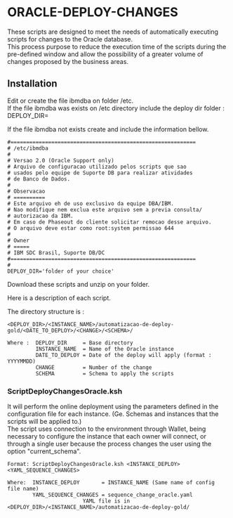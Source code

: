 # ORACLE-DEPLOY-CHANGES

These scripts are designed to meet the needs of automatically executing scripts for changes to the Oracle database. <br>
This process purpose to reduce the execution time of the scripts during the pre-defined window and allow the possibility of a greater volume of changes proposed by the business areas. <br>

## Installation

Edit or create the file ibmdba on folder /etc. <br>
If the file ibmdba was exists on /etc directory include the deploy dir folder : <br>
DEPLOY_DIR=<folder of your choice> <br>

If the file ibmdba not exists create and include the information bellow. <br>
```
#===========================================================
# /etc/ibmdba
#
# Versao 2.0 (Oracle Support only)
# Arquivo de configuracao utilizado pelos scripts que sao
# usados pelo equipe de Suporte DB para realizar atividades
# de Banco de Dados.
#
# Observacao
# ==========
# Este arquivo eh de uso exclusivo da equipe DBA/IBM.
# Nao modifique nem exclua este arquivo sem a previa consulta/
# autorizacao da IBM.
# Em caso de Phaseout do cliente solicitar remocao desse arquivo.
# O arquivo deve estar como root:system permissao 644
#
# Owner
# =====
# IBM SDC Brasil, Suporte DB/DC
#===========================================================
#
DEPLOY_DIR='folder of your choice'
``` 

Download these scripts and unzip on your folder. <br>

Here is a description of each script. <br>

The directory structure is :
```
<DEPLOY_DIR>/<INSTANCE_NAME>/automatizacao-de-deploy-gold/<DATE_TO_DEPLOY>/<CHANGE>/<SCHEMA>/ 

Where :  DEPLOY_DIR     = Base directory
         INSTANCE_NAME  = Name of the Oracle instance 
         DATE_TO_DEPLOY = Date of the deploy will apply (format : YYYYMMDD)
         CHANGE         = Number of the change
         SCHEMA         = Schema to apply the scripts
```

### ScriptDeployChangesOracle.ksh
It will perform the online deployment using the parameters defined in the configuration file for each instance. (Ge. Schemas and instances that the scripts will be applied to.) <br>
The script uses connection to the environment through Wallet, being necessary to configure the instance that each owner will connect, or through a single user because the process changes the user using the option "current_schema". <br>
```
Format: ScriptDeployChangesOracle.ksh <INSTANCE_DEPLOY> <YAML_SEQUENCE_CHANGES>

Where:  INSTANCE_DEPLOY       = INSTANCE_NAME (Same name of config file name)
        YAML_SEQUENCE_CHANGES = sequence_change_oracle.yaml
		                YAML file is in <DEPLOY_DIR>/<INSTANCE_NAME>/automatizacao-de-deploy-gold/
```

